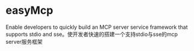 # easyMcp
Enable developers to quickly build an MCP server service framework that supports stdio and sse。使开发者快速的搭建一个支持stdio与sse的mcp server服务框架
